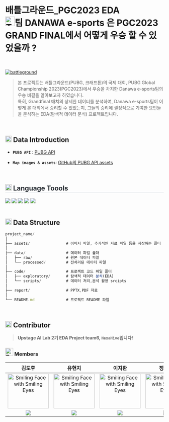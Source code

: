 <p align="center">

  <h1> 배틀그라운드_PGC2023 EDA <br><img src="https://raw.githubusercontent.com/Tarikul-Islam-Anik/Animated-Fluent-Emojis/master/Emojis/Activities/Trophy.png" alt="Trophy" width="30" height="30" />팀 DANAWA e-sports 은 
PGC2023 GRAND FINAL에서 
어떻게 우승 할 수 있었을까 ?  
 </h1>

<br>

</p>
<a href="https://ibb.co/L9Phj4q"><img src="https://i.ibb.co/nQ08dhV/battleground.png" alt="battleground" border="0"></a>


>본 프로젝트는 배틀그라운드(PUBG, 크래프톤)의 국제 대회, PUBG Global Championship 2023(PGC2023)에서 우승을 차지한 Danawa e-sports팀의 우승 비결을 알아보고자 하였습니다. <br>특히, Grandfinal 매치의 상세한 데이터를 분석하여, Danawa e-sports팀이 어떻게 본 대회에서 승리할 수 있었는지, 그들의 승리에 결정적으로 기여한 요인들을 분석하는 EDA(탐색적 데이터 분석) 프로젝트입니다. 

<br>

## <img src="https://raw.githubusercontent.com/Tarikul-Islam-Anik/Animated-Fluent-Emojis/master/Emojis/Symbols/Keycap%20Digit%20One.png" alt="Keycap Digit One" width="20" height="20" /> Data Introduction

* **`PUBG API`** :  [PUBG API](https://developer.pubg.com/) 

* **`Map images & assets`**:  [GitHub의 PUBG API assets](https://github.com/pubg/api-assets) 

<br>

<h2 style="border-bottom: 1px solid #d8dee4; color: #282d33;"> <img src="https://raw.githubusercontent.com/Tarikul-Islam-Anik/Animated-Fluent-Emojis/master/Emojis/Symbols/Keycap%20Digit%20Two.png" alt="Keycap Digit Two" width="20" height="20" /> Language Toools</h2> 
    <div style="margin: ; text-align: left;" "text-align: left;"> <img src="https://img.shields.io/badge/Python-3776AB?style=flat&logo=Python&logoColor=white">
    <img src="https://img.shields.io/badge/pandas-150458.svg?style=flat&logo=pandas&logoColor=white" />
    <img src="https://img.shields.io/badge/numpy-4d77cf.svg?style=flat&logo=numpy&logoColor=white" />
    <img src="https://img.shields.io/badge/Matplotlib-11557c.svg?style=flat&logo=Matplotlib&logoColor=white" />
          <img src="https://img.shields.io/badge/Github-181717?style=flat&logo=Github&logoColor=white"><br>
<br>

</div>

##  <img src="https://raw.githubusercontent.com/Tarikul-Islam-Anik/Animated-Fluent-Emojis/master/Emojis/Symbols/Keycap%20Digit%20Three.png" alt="Keycap Digit Three" width="20" height="20" /> Data Structure

```js
project_name/
│
├── assets/                # 이미지 파일, 추가적인 자료 파일 등을 저장하는 폴더
│
├── data/                  # 데이터 파일 폴더
│   ├── raw/               # 원본 데이터 파일
│   └── processed/         # 전처리된 데이터 파일
│
├── code/                  # 프로젝트 코드 파일 폴더 
│   ├── exploratory/       # 탐색적 데이터 분석(EDA)
│   └── scripts/           # 데이터 처리,분석 활용 srcipts
│
├── report/                # PPTX,PDF 자료
│
└── README.md              # 프로젝트 README 파일
```
<br>

## <img src="https://raw.githubusercontent.com/Tarikul-Islam-Anik/Animated-Fluent-Emojis/master/Emojis/Symbols/Keycap%20Digit%20Four.png" alt="Keycap Digit Four" width="20" height="20" /> Contributor

>**Upstage AI Lab 2기 EDA Project  team6, `HexaHive`입니다!**<br>

### <img src="https://raw.githubusercontent.com/Tarikul-Islam-Anik/Animated-Fluent-Emojis/master/Emojis/People/Technologist.png" alt="Technologist" width="25" height="25" />  Members
김도후|유현지|이지환|정소미|
:-:|:-:|:-:|:-:|
<img src="https://raw.githubusercontent.com/Tarikul-Islam-Anik/Animated-Fluent-Emojis/master/Emojis/Smilies/Smiling%20Face%20with%20Smiling%20Eyes.png" alt="Smiling Face with Smiling Eyes" width="130" height="110" /></img>|<img src="https://raw.githubusercontent.com/Tarikul-Islam-Anik/Animated-Fluent-Emojis/master/Emojis/Smilies/Smiling%20Face%20with%20Smiling%20Eyes.png" alt="Smiling Face with Smiling Eyes" width="130" height="110" /></img>|<img src="https://raw.githubusercontent.com/Tarikul-Islam-Anik/Animated-Fluent-Emojis/master/Emojis/Smilies/Smiling%20Face%20with%20Smiling%20Eyes.png" alt="Smiling Face with Smiling Eyes" width="130" height="110" /></img>|<img src="https://raw.githubusercontent.com/Tarikul-Islam-Anik/Animated-Fluent-Emojis/master/Emojis/Smilies/Smiling%20Face%20with%20Smiling%20Eyes.png" alt="Smiling Face with Smiling Eyes" width="130" height="110" /></img>
<a href="https://github.com/kimdohoo1102" target="_blank"><img src="https://img.shields.io/badge/GitHub-black.svg?&style=round&logo=github"/></a>|<a href="https://github.com/hyeonnjii" target="_blank"><img src="https://img.shields.io/badge/GitHub-black.svg?&style=round&logo=github"/></a>|<a href="https://github.com/jihwan1229" target="_blank"><img src="https://img.shields.io/badge/GitHub-black.svg?&style=round&logo=github"/></a>|<a href="https://github.com/sommizzu" target="_blank"><img src="https://img.shields.io/badge/GitHub-black.svg?&style=round&logo=github"/></a>
